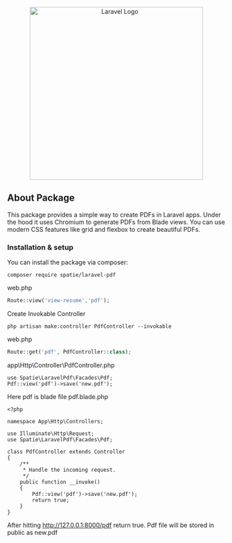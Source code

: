 <p align="center"><a href="https://laravel.com" target="_blank"><img src="https://raw.githubusercontent.com/laravel/art/master/logo-lockup/5%20SVG/2%20CMYK/1%20Full%20Color/laravel-logolockup-cmyk-red.svg" width="400" alt="Laravel Logo"></a></p>



## About Package

This package provides a simple way to create PDFs in Laravel apps. Under the hood it uses Chromium to generate PDFs from Blade views. You can use modern CSS features like grid and flexbox to create beautiful PDFs.


### Installation & setup
You can install the package via composer:

````
composer require spatie/laravel-pdf
````

web.php

```php
Route::view('view-resume','pdf');
```
Create Invokable Controller
```
php artisan make:controller PdfController --invokable
```

web.php
```php
Route::get('pdf', PdfController::class);
```

app\Http\Controller\PdfController.php
```
use Spatie\LaravelPdf\Facades\Pdf;
Pdf::view('pdf')->save('new.pdf');
```
Here pdf is blade file pdf.blade.php 

```
<?php

namespace App\Http\Controllers;

use Illuminate\Http\Request;
use Spatie\LaravelPdf\Facades\Pdf;

class PdfController extends Controller
{
    /**
     * Handle the incoming request.
     */
    public function __invoke()
    {
        Pdf::view('pdf')->save('new.pdf');
        return true;
    }
}

```
After hitting http://127.0.0.1:8000/pdf return true.
Pdf file will be stored in public as new.pdf

  
  